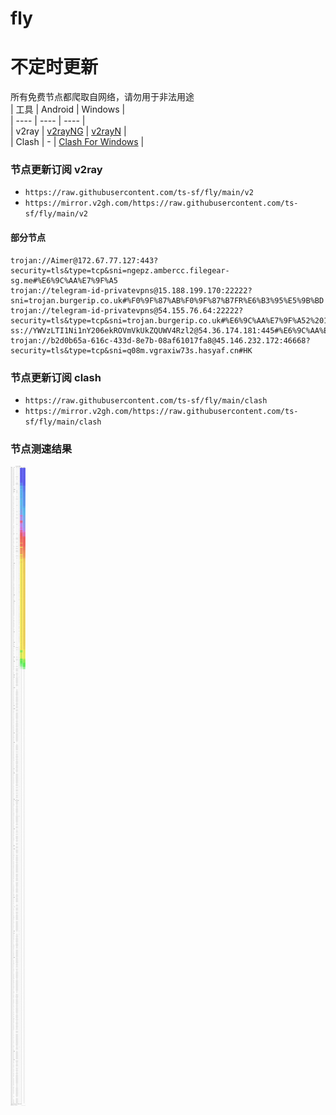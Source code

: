 # fly
# 不定时更新
所有免费节点都爬取自网络，请勿用于非法用途  
|  工具  | Android  | Windows  |  
|  ----  | ----   | ----  |  
| v2ray  | [v2rayNG](https://github.com/2dust/v2rayNG/releases) | [v2rayN](https://github.com/2dust/v2rayN/releases) |  
| Clash  | - | [Clash For Windows](https://github.com/2dust/clashN/releases) | 
  
### 节点更新订阅  v2ray
- `https://raw.githubusercontent.com/ts-sf/fly/main/v2`  
- `https://mirror.v2gh.com/https://raw.githubusercontent.com/ts-sf/fly/main/v2`  

#### 部分节点  
``` 
trojan://Aimer@172.67.77.127:443?security=tls&type=tcp&sni=ngepz.ambercc.filegear-sg.me#%E6%9C%AA%E7%9F%A5
trojan://telegram-id-privatevpns@15.188.199.170:22222?sni=trojan.burgerip.co.uk#%F0%9F%87%AB%F0%9F%87%B7FR%E6%B3%95%E5%9B%BD
trojan://telegram-id-privatevpns@54.155.76.64:22222?security=tls&type=tcp&sni=trojan.burgerip.co.uk#%E6%9C%AA%E7%9F%A52%20161.3KB%2Fs
ss://YWVzLTI1Ni1nY206ekROVmVkUkZQUWV4Rzl2@54.36.174.181:445#%E6%9C%AA%E7%9F%A53%20538.5KB%2Fs
trojan://b2d0b65a-616c-433d-8e7b-08af61017fa8@45.146.232.172:46668?security=tls&type=tcp&sni=q08m.vgraxiw73s.hasyaf.cn#HK
```
### 节点更新订阅  clash
- `https://raw.githubusercontent.com/ts-sf/fly/main/clash`  
- `https://mirror.v2gh.com/https://raw.githubusercontent.com/ts-sf/fly/main/clash`  

### 节点测速结果
![image](traffic.png)
